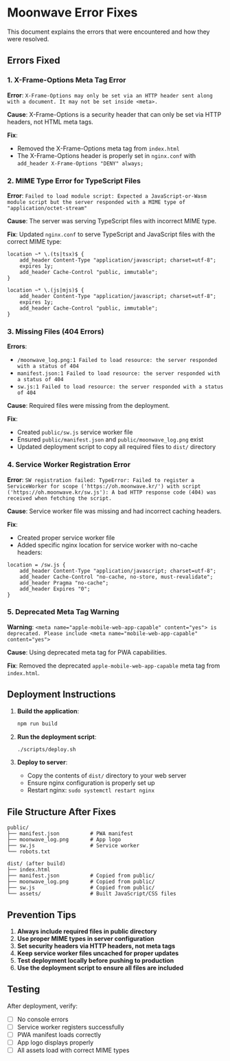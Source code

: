 # Moonwave Error Fixes

This document explains the errors that were encountered and how they were resolved.

## Errors Fixed

### 1. X-Frame-Options Meta Tag Error
**Error**: `X-Frame-Options may only be set via an HTTP header sent along with a document. It may not be set inside <meta>.`

**Cause**: X-Frame-Options is a security header that can only be set via HTTP headers, not HTML meta tags.

**Fix**: 
- Removed the X-Frame-Options meta tag from `index.html`
- The X-Frame-Options header is properly set in `nginx.conf` with `add_header X-Frame-Options "DENY" always;`

### 2. MIME Type Error for TypeScript Files
**Error**: `Failed to load module script: Expected a JavaScript-or-Wasm module script but the server responded with a MIME type of "application/octet-stream"`

**Cause**: The server was serving TypeScript files with incorrect MIME type.

**Fix**: Updated `nginx.conf` to serve TypeScript and JavaScript files with the correct MIME type:
```nginx
location ~* \.(ts|tsx)$ {
    add_header Content-Type "application/javascript; charset=utf-8";
    expires 1y;
    add_header Cache-Control "public, immutable";
}

location ~* \.(js|mjs)$ {
    add_header Content-Type "application/javascript; charset=utf-8";
    expires 1y;
    add_header Cache-Control "public, immutable";
}
```

### 3. Missing Files (404 Errors)
**Errors**: 
- `/moonwave_log.png:1 Failed to load resource: the server responded with a status of 404`
- `manifest.json:1 Failed to load resource: the server responded with a status of 404`
- `sw.js:1 Failed to load resource: the server responded with a status of 404`

**Cause**: Required files were missing from the deployment.

**Fix**: 
- Created `public/sw.js` service worker file
- Ensured `public/manifest.json` and `public/moonwave_log.png` exist
- Updated deployment script to copy all required files to `dist/` directory

### 4. Service Worker Registration Error
**Error**: `SW registration failed: TypeError: Failed to register a ServiceWorker for scope ('https://oh.moonwave.kr/') with script ('https://oh.moonwave.kr/sw.js'): A bad HTTP response code (404) was received when fetching the script.`

**Cause**: Service worker file was missing and had incorrect caching headers.

**Fix**: 
- Created proper service worker file
- Added specific nginx location for service worker with no-cache headers:
```nginx
location = /sw.js {
    add_header Content-Type "application/javascript; charset=utf-8";
    add_header Cache-Control "no-cache, no-store, must-revalidate";
    add_header Pragma "no-cache";
    add_header Expires "0";
}
```

### 5. Deprecated Meta Tag Warning
**Warning**: `<meta name="apple-mobile-web-app-capable" content="yes"> is deprecated. Please include <meta name="mobile-web-app-capable" content="yes">`

**Cause**: Using deprecated meta tag for PWA capabilities.

**Fix**: Removed the deprecated `apple-mobile-web-app-capable` meta tag from `index.html`.

## Deployment Instructions

1. **Build the application**:
   ```bash
   npm run build
   ```

2. **Run the deployment script**:
   ```bash
   ./scripts/deploy.sh
   ```

3. **Deploy to server**:
   - Copy the contents of `dist/` directory to your web server
   - Ensure nginx configuration is properly set up
   - Restart nginx: `sudo systemctl restart nginx`

## File Structure After Fixes

```
public/
├── manifest.json          # PWA manifest
├── moonwave_log.png       # App logo
├── sw.js                  # Service worker
└── robots.txt

dist/ (after build)
├── index.html
├── manifest.json          # Copied from public/
├── moonwave_log.png       # Copied from public/
├── sw.js                  # Copied from public/
└── assets/                # Built JavaScript/CSS files
```

## Prevention Tips

1. **Always include required files in public directory**
2. **Use proper MIME types in server configuration**
3. **Set security headers via HTTP headers, not meta tags**
4. **Keep service worker files uncached for proper updates**
5. **Test deployment locally before pushing to production**
6. **Use the deployment script to ensure all files are included**

## Testing

After deployment, verify:
- [ ] No console errors
- [ ] Service worker registers successfully
- [ ] PWA manifest loads correctly
- [ ] App logo displays properly
- [ ] All assets load with correct MIME types